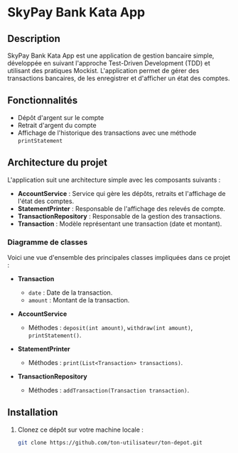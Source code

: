 # SkyPay Bank Kata App

## Description

SkyPay Bank Kata App est une application de gestion bancaire simple, développée en suivant l'approche Test-Driven Development (TDD) et utilisant des pratiques Mockist. L'application permet de gérer des transactions bancaires, de les enregistrer et d'afficher un état des comptes.

## Fonctionnalités

- Dépôt d'argent sur le compte
- Retrait d'argent du compte
- Affichage de l'historique des transactions avec une méthode `printStatement`

## Architecture du projet

L'application suit une architecture simple avec les composants suivants :

- **AccountService** : Service qui gère les dépôts, retraits et l'affichage de l'état des comptes.
- **StatementPrinter** : Responsable de l'affichage des relevés de compte.
- **TransactionRepository** : Responsable de la gestion des transactions.
- **Transaction** : Modèle représentant une transaction (date et montant).

### Diagramme de classes

Voici une vue d'ensemble des principales classes impliquées dans ce projet :

- **Transaction**
  - `date` : Date de la transaction.
  - `amount` : Montant de la transaction.
  
- **AccountService**
  - Méthodes : `deposit(int amount)`, `withdraw(int amount)`, `printStatement()`.
  
- **StatementPrinter**
  - Méthodes : `print(List<Transaction> transactions)`.

- **TransactionRepository**
  - Méthodes : `addTransaction(Transaction transaction)`.

## Installation

1. Clonez ce dépôt sur votre machine locale :

   ```bash
   git clone https://github.com/ton-utilisateur/ton-depot.git
 
